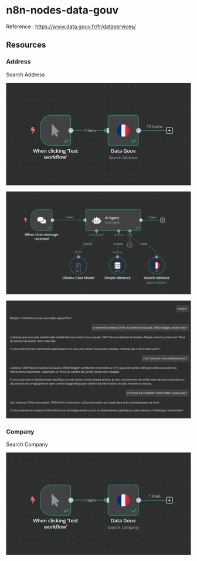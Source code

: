 # n8n-nodes-data-gouv

Reference : https://www.data.gouv.fr/fr/dataservices/

## Resources

### Address

Search Address

![search_address.png](docs/search_address.png)

![search_address_agent.png](docs/search_address_agent.png)

![search_address_agent_result.png](docs/search_address_agent_result.png)

### Company

Search Company

![search_company.png](docs/search_company.png)
